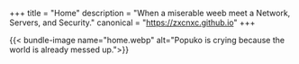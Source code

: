 +++
title = "Home"
description = "When a miserable weeb meet a Network, Servers, and Security."
canonical = "https://zxcnxc.github.io"
+++


{{< bundle-image name="home.webp" alt="Popuko is crying because the world is already messed up.">}}